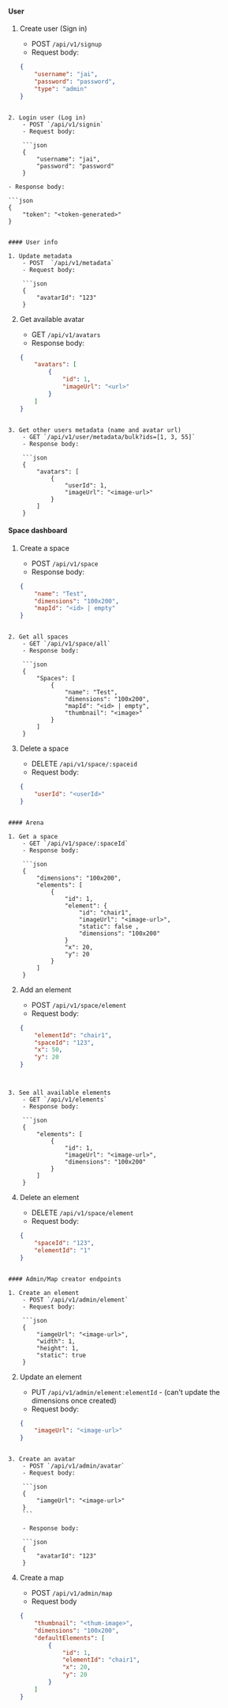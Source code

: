 #### User

1. Create user (Sign in)
	- POST `/api/v1/signup`
	- Request body: 
	
	```json
	{
		"username": "jai",
		"password": "password",
		"type": "admin"
	}
```

2. Login user (Log in)
	- POST `/api/v1/signin`
	- Request body:

	```json
	{
		"username": "jai",
		"password": "password"
	}
```
	
	- Response body:
	
	```json
	{
		"token": "<token-generated>"
	}
```

#### User info

1. Update metadata 
	- POST  `/api/v1/metadata`
	- Request body:
	
	```json
	{
		"avatarId": "123"
	}
```

2. Get available avatar
	- GET `/api/v1/avatars`
	- Response body:

	```json
	{
		"avatars": [
			{
				"id": 1,
				"imageUrl": "<url>"
			}
		]
	}
```

3. Get other users metadata (name and avatar url)
	- GET `/api/v1/user/metadata/bulk?ids=[1, 3, 55]`
	- Response body:
	
	```json
	{
		"avatars": [
			{
				"userId": 1,
				"imageUrl": "<image-url>"
			}
		]
	}
```
#### Space dashboard

1. Create a space 
	 - POST `/api/v1/space`
	 - Response body:
	 
	```json
	{
		"name": "Test",
		"dimensions": "100x200",
		"mapId": "<id> | empty"
	}
```

2. Get all spaces
	- GET `/api/v1/space/all`
	- Response body:
	
	```json
	{
		"Spaces": [
			{
				"name": "Test",
				"dimensions": "100x200",
				"mapId": "<id> | empty",
				"thumbnail": "<image>"
			}
		]
	}
```

3. Delete a space
	- DELETE `/api/v1/space/:spaceid`
	- Request body:
	
	```json
	{
		"userId": "<userId>"
	}
```

#### Arena

1. Get a space
	- GET `/api/v1/space/:spaceId`
	- Response body:

	```json
	{
		"dimensions": "100x200",
		"elements": [
			{
				"id": 1,
				"element": {
					"id": "chair1",
					"imageUrl": "<image-url>",
					"static": false ,
					"dimensions": "100x200"
				}
				"x": 20,
				"y": 20
			}
		]
	}
```

2. Add an element
	- POST `/api/v1/space/element`
	- Request body:

	```json
	{
		"elementId": "chair1",
		"spaceId": "123",
		"x": 50,
		"y": 20
	}
```


3. See all available elements
	- GET `/api/v1/elements`
	- Response body:

	```json
	{
		"elements": [
			{
				"id": 1,
				"imageUrl": "<image-url>",
				"dimensions": "100x200"
			}
		]
	}
```


4. Delete an element
	- DELETE  `/api/v1/space/element` 
	- Request body:

	```json
	{
		"spaceId": "123",
		"elementId": "1"
	}
```

#### Admin/Map creator endpoints

1. Create an element
	- POST `/api/v1/admin/element`
	- Request body:
	
	```json
	{
		"iamgeUrl": "<image-url>",
		"width": 1,
		"height": 1,
		"static": true
	}
```

2. Update an element
	- PUT `/api/v1/admin/element:elementId` - (can't update the dimensions once created)
	- Request body:

	```json
	{
		"imageUrl": "<image-url>"
	}
```

3. Create an avatar
	- POST `/api/v1/admin/avatar`
	- Request body:
	
	```json
	{
		"iamgeUrl": "<image-url>"
	}
	```

	- Response body:

	```json
	{
		"avatarId": "123"
	}
```

4. Create a map
	- POST `/api/v1/admin/map`
	- Request body
	
	```json
	{
		"thumbnail": "<thum-image>",
		"dimensions": "100x200",
		"defaultElements": [
			{
				"id": 1,
				"elementId": "chair1",
				"x": 20,
				"y": 20
			}
		]
	}
```


